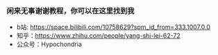 ### 闲来无事谢谢教程，你可以在这里找到我
- b站: https://space.bilibili.com/10758629?spm_id_from=333.1007.0.0
- 知乎：https://www.zhihu.com/people/yang-shi-lei-62-72
- 公众号：Hypochondria
